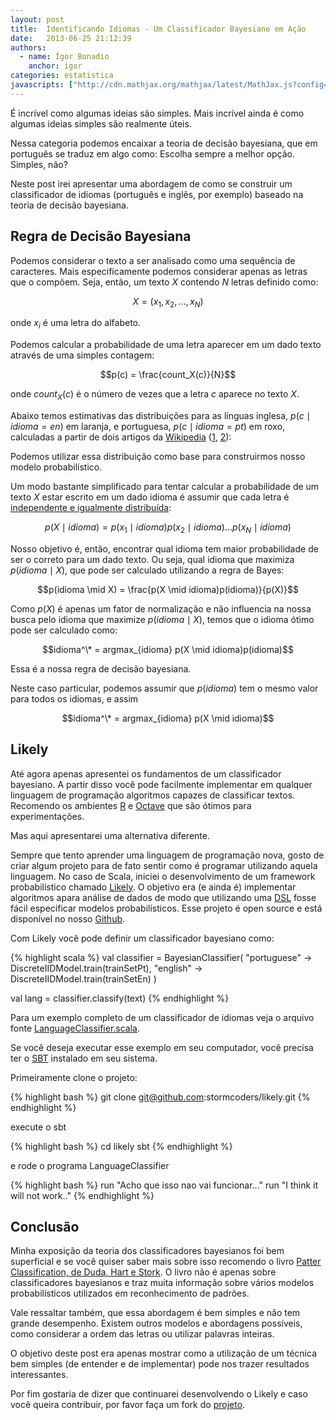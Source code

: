 ```yaml
---
layout: post
title:  Identificando Idiomas - Um Classificador Bayesiano em Ação
date:   2013-06-25 21:12:39
authors:
  - name: Ígor Bonadio
    anchor: igor
categories: estatistica
javascripts: ["http://cdn.mathjax.org/mathjax/latest/MathJax.js?config=TeX-AMS-MML_HTMLorMML", "/js/Chart.min.js"]
---
```


<script type="text/x-mathjax-config">
  MathJax.Hub.Config({
    tex2jax: {inlineMath: [['$','$'], ['\\(','\\)']]}
  });
</script>

É incrível como algumas ideias são simples. Mais incrível ainda é como algumas ideias simples são realmente úteis.

Nessa categoria podemos encaixar a teoria de decisão bayesiana, que em português se traduz em algo como: Escolha sempre a melhor opção. Simples, não?

Neste post irei apresentar uma abordagem de como se construir um classificador de idiomas (português e inglês, por exemplo) baseado na teoria de decisão bayesiana.

<!-- break -->

## Regra de Decisão Bayesiana

Podemos considerar o texto a ser analisado como uma sequência de caracteres. Mais especificamente podemos considerar apenas as letras que o compõem. Seja, então, um texto $X$ contendo $N$ letras definido como:

$$X = (x_1, x_2, ..., x_N)$$

onde $x_i$ é uma letra do alfabeto.

Podemos calcular a probabilidade de uma letra aparecer em um dado texto através de uma simples contagem:

$$p(c) = \frac{count_X(c)}{N}$$

onde $count_X(c)$ é o número de vezes que a letra $c$ aparece no texto $X$.

Abaixo temos estimativas das distribuições para as línguas inglesa, $p(c \mid idioma=en)$ em laranja, e portuguesa, $p(c \mid idioma=pt)$ em roxo, calculadas a partir de dois artigos da [Wikipedia][wikipedia] ([1][en], [2][pt]):

<div>
  <canvas id="langBar" height="250" width="600"></canvas>
  <script>
    var barChartData = {
      labels : ["A","B","C","D","E","F","G","H","I","J","K","L","M","N","O","P","Q","R","S","T","U","V","W","X","Y","Z"],
      datasets : [
        {
          fillColor : "rgba(125,79,109,0.5)",
          strokeColor : "rgba(125,79,109,1)",
          data : [0.14827586206896548, 0.009800362976406539, 0.0382940108892922, 0.05328493647912885, 
                  0.10885662431941925, 0.013829401088929225, 0.010925589836660615, 0.010381125226860254, 
                  0.06261343012704174, 0.0013430127041742282, 0.0018874773139745916, 0.03237749546279492,
                  0.03981851179673321, 0.05441016333938295, 0.10326678765880215, 0.027441016333938296, 
                  0.006569872958257716, 0.07607985480943737, 0.08820326678765882, 0.05114337568058078, 
                  0.0376043557168784, 0.014047186932849369, 3.6297640653357513E-4, 0.0028675136116152458, 
                  4.718693284936478E-4, 0.005843920145190564]
        },
        {
          fillColor : "rgba(217,112,65,0.5)",
          strokeColor : "rgba(217,112,65,1)",
          data : [0.08744125040988085, 0.013371224541844284, 0.031260247021532406, 0.04284621270084163, 
                  0.12427587714504316, 0.02615950741428936, 0.01705104382992677, 0.04914926950122053, 
                  0.06718402739825846, 7.651109410864577E-4, 0.006048019820016761, 0.045141545524101, 
                  0.02397347615404233, 0.07439793055707364, 0.07388785659634935, 0.02084016468102161, 
                  6.922432324115572E-4, 0.06747549823295806, 0.05997012423944328, 0.09290632856049842, 
                  0.027398258461762668, 0.012023171931358613, 0.01570299121944111, 0.0014573541734980147, 
                  0.015083615695704442, 0.003497650016395233]
        }
      ]
      
    }
  var myLine = new Chart(document.getElementById("langBar").getContext("2d")).Bar(barChartData);
  </script>
</div>

Podemos utilizar essa distribuição como base para construirmos nosso modelo probabilístico.

Um modo bastante simplificado para tentar calcular a probabilidade de um texto $X$ estar escrito em um dado idioma é assumir que cada letra é [independente e igualmente distribuída][iid]:

$$p(X \mid idioma) = p(x_1 \mid idioma)p(x_2 \mid idioma)...p(x_N \mid idioma)$$

Nosso objetivo é, então, encontrar qual idioma tem maior probabilidade de ser o correto para um dado texto. Ou seja, qual idioma que maximiza $p(idioma \mid X)$, que pode ser calculado utilizando a regra de Bayes:

$$p(idioma \mid X) = \frac{p(X \mid idioma)p(idioma)}{p(X)}$$

Como $p(X)$ é apenas um fator de normalização e não influencia na nossa busca pelo idioma que maximize $p(idioma \mid X)$, temos que o idioma ótimo pode ser calculado como:

$$idioma^\* = argmax_{idioma} p(X \mid idioma)p(idioma)$$

Essa é a nossa regra de decisão bayesiana.

Neste caso particular, podemos assumir que $p(idioma)$ tem o mesmo valor para todos os idiomas, e assim

$$idioma^\* = argmax_{idioma} p(X \mid idioma)$$

## Likely

Até agora apenas apresentei os fundamentos de um classificador bayesiano. A partir disso você pode facilmente implementar em qualquer linguagem de programação algoritmos capazes de classificar textos. Recomendo os ambientes [R][r] e [Octave][octave] que são ótimos para experimentações.

Mas aqui apresentarei uma alternativa diferente.

Sempre que tento aprender uma linguagem de programação nova, gosto de criar algum projeto para de fato sentir como é programar utilizando aquela linguagem. No caso de Scala, iniciei o desenvolvimento de um framework probabilístico chamado [Likely][likely]. O objetivo era (e ainda é) implementar algoritmos apara análise de dados de modo que utilizando uma [DSL][dsl] fosse fácil especificar modelos probabilísticos. Esse projeto é open source e está disponível no nosso [Github][github].

Com Likely você pode definir um classificador bayesiano como:

{% highlight scala %}
  val classifier = BayesianClassifier(
    "portuguese" -> DiscreteIIDModel.train(trainSetPt),
    "english" -> DiscreteIIDModel.train(trainSetEn)
  )

  val lang = classifier.classify(text)
{% endhighlight %}

Para um exemplo completo de um classificador de idiomas veja o arquivo fonte [LanguageClassifier.scala][langclass].

Se você deseja executar esse exemplo em seu computador, você precisa ter o [SBT][sbt] instalado em seu sistema. 

Primeiramente clone o projeto:

{% highlight bash %}
  git clone git@github.com:stormcoders/likely.git
{% endhighlight %}

execute o sbt

{% highlight bash %}
  cd likely
  sbt
{% endhighlight %}

e rode o programa LanguageClassifier

{% highlight bash %}
  run "Acho que isso nao vai funcionar..."
  run "I think it will not work.."
{% endhighlight %}


## Conclusão

Minha exposição da teoria dos classificadores bayesianos foi bem superficial e se você quiser saber mais sobre isso recomendo o livro [Patter Classification, de Duda, Hart e Stork][duda]. O livro não é apenas sobre classificadores bayesianos e traz muita informação sobre vários modelos probabilísticos utilizados em reconhecimento de padrões.

Vale ressaltar também, que essa abordagem é bem simples e não tem grande desempenho. Existem outros modelos e abordagens possíveis, como considerar a ordem das letras ou utilizar palavras inteiras. 

O objetivo deste post era apenas mostrar como a utilização de um técnica bem simples (de entender e de implementar) pode nos trazer resultados interessantes.

Por fim gostaria de dizer que continuarei desenvolvendo o Likely e caso você queira contribuir, por favor faça um fork do [projeto][likely].

[wikipedia]:http://www.wikipedia.org/
[en]:http://en.wikipedia.org/wiki/Battle_of_Austerlitz
[pt]:http://pt.wikipedia.org/wiki/Batalha_de_Austerlitz
[iid]:http://en.wikipedia.org/wiki/Independent_and_identically_distributed_random_variables
[r]:http://www.r-project.org/
[octave]:http://www.gnu.org/software/octave/
[dsl]:http://en.wikipedia.org/wiki/Domain-specific_language
[likely]:https://github.com/stormcoders/likely
[github]:https://github.com/stormcoders
[langclass]:https://github.com/stormcoders/likely/blob/master/src/main/scala/br/com/stormcoders/likely/examples/language_classifier/LanguageClassifier.scala
[sbt]:http://www.scala-sbt.org/
[duda]:http://www.amazon.com/Pattern-Classification-Pt-1-Richard-Duda/dp/0471056693/ref=sr_1_1?ie=UTF8&qid=1372266513&sr=8-1&keywords=pattern+classification